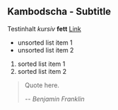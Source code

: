 ## Kambodscha - Subtitle

Testinhalt *kursiv* **fett** [Link](http://alexanderkehr.de)
- unsorted list item 1
- unsorted list item 2
1. sorted list item 1
2. sorted list item 2

> Quote here.
>
> -- <cite>Benjamin Franklin</cite>
